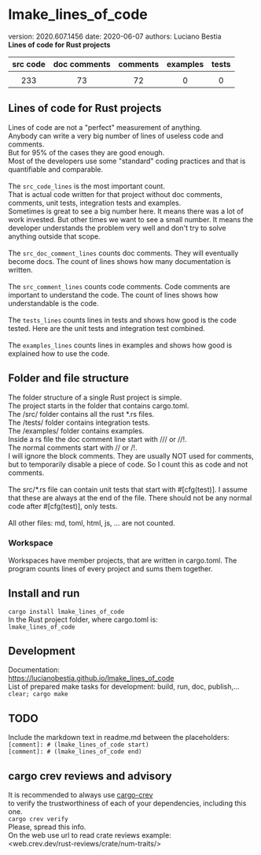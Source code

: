 # lmake_lines_of_code  

[comment]: # (lmake_readme cargo.toml data start)
version: 2020.607.1456  date: 2020-06-07 authors: Luciano Bestia  
**Lines of code for Rust projects**

[comment]: # (lmake_readme cargo.toml data end)

| src code | doc comments | comments | examples | tests |
| :------: | :----------: | :------: | :------: | :---: |
|      |            |        |         |     |
|   233    |      73      |    72    |    0     |   0   |

## Lines of code for Rust projects

Lines of code are not a "perfect" measurement of anything.\
Anybody can write a very big number of lines of useless code and comments.\
But for 95% of the cases they are good enough.\
Most of the developers use some "standard" coding practices and that is quantifiable and comparable.\
\
The `src_code_lines` is the most important count.\
That is actual code written for that project without  doc comments, comments, unit tests, integration tests and examples.\
Sometimes is great to see a big number here. It means there was a lot of work invested. But other times we want to see a small number. It means the developer understands the problem very well and don't try to solve anything outside that scope.\
\
The `src_doc_comment_lines` counts doc comments. They will eventually become docs. The count of lines shows how many documentation is written.\
\
The `src_comment_lines` counts code comments. Code comments are important to understand the code. The count of lines shows how understandable is the code.\
\
The `tests_lines` counts lines in tests and shows how good is the code tested. Here are the unit tests and integration test combined.\
\
The `examples_lines` counts lines in examples and shows how good is explained how to use the code.  

## Folder and file structure

The folder structure of a single Rust project is simple.\
The project starts in the folder that contains cargo.toml.\
The /src/ folder contains all the rust \*.rs files.\
The /tests/ folder contains integration tests.\
The /examples/ folder contains examples.\
Inside a rs file the doc comment line start with /// or //!.\
The normal comments start with // or /!.\
I will ignore the block comments. They are usually NOT used for comments, but to temporarily disable a piece of code. So I count this as code and not comments.\
\
The src/\*.rs file can contain unit tests that start with #[cfg(test)]. I assume that these are always at the end of the file. There should not be any normal code after #[cfg(test)], only tests.\
\
All other files: md, toml, html, js, ... are not counted.  

### Workspace

Workspaces have member projects, that are written in cargo.toml. The program counts lines of every project and sums them together.  

## Install and run

`cargo install lmake_lines_of_code`  
In the Rust project folder, where cargo.toml is:  
`lmake_lines_of_code`

## Development

Documentation:\
<https://lucianobestia.github.io/lmake_lines_of_code>\
List of prepared make tasks for development: build, run, doc, publish,...\
`clear; cargo make`  

## TODO

Include the markdown text in readme.md between the placeholders:  
`[comment]: # (lmake_lines_of_code start)`  
`[comment]: # (lmake_lines_of_code end)`  

## cargo crev reviews and advisory

It is recommended to always use [cargo-crev](https://github.com/crev-dev/cargo-crev)\
to verify the trustworthiness of each of your dependencies, including this one.\
`cargo crev verify`\
Please, spread this info.\
On the web use url to read crate reviews example:\
<web.crev.dev/rust-reviews/crate/num-traits/>  
